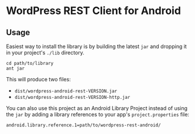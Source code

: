 # WordPress REST Client for Android

## Usage

Easiest way to install the library is by building the latest `jar` and dropping it in your project's `./lib` directory.

    cd path/to/library
    ant jar

This will produce two files:
- `dist/wordpress-android-rest-VERSION.jar`
- `dist/wordpress-android-rest-VERSION-http.jar`


You can also use this project as an Android Library Project instead of using the `jar` by adding a library references to your app's `project.properties` file:

    android.library.reference.1=path/to/wordpress-rest-android/

